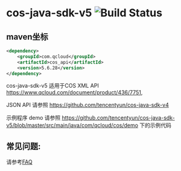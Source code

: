 # cos-java-sdk-v5  ![Build Status](https://api.travis-ci.org/tencentyun/cos-java-sdk-v5.svg?branch=master)



## maven坐标

```xml
<dependency>
    <groupId>com.qcloud</groupId>
    <artifactId>cos_api</artifactId>
    <version>5.6.28</version>
</dependency>
```

cos-java-sdk-v5 适用于COS XML API https://www.qcloud.com/document/product/436/7751, 

JSON API 请参照 https://github.com/tencentyun/cos-java-sdk-v4

示例程序 demo 请参照 https://github.com/tencentyun/cos-java-sdk-v5/blob/master/src/main/java/com/qcloud/cos/demo
下的示例代码

## 常见问题:
请参考[FAQ](https://cloud.tencent.com/document/product/436/12263#faq)
